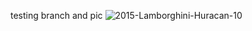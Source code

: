 testing branch and pic
![2015-Lamborghini-Huracan-10](https://user-images.githubusercontent.com/59454694/72682880-4b5ab380-3ad2-11ea-8a1c-462b73d93f30.jpg)
